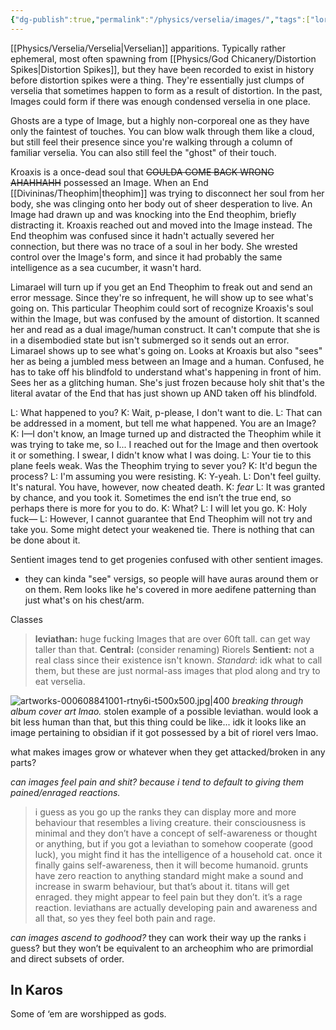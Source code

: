 ```yaml
---
{"dg-publish":true,"permalink":"/physics/verselia/images/","tags":["lore"]}
---
```


[[Physics/Verselia/Verselia\|Verselian]] apparitions. Typically rather ephemeral, most often spawning from [[Physics/God Chicanery/Distortion Spikes\|Distortion Spikes]], but they have been recorded to exist in history before distortion spikes were a thing. They're essentially just clumps of verselia that sometimes happen to form as a result of distortion. In the past, Images could form if there was enough condensed verselia in one place. 

Ghosts are a type of Image, but a highly non-corporeal one as they have only the faintest of touches. You can blow walk through them like a cloud, but still feel their presence since you're walking through a column of familiar verselia. You can also still feel the "ghost" of their touch. 

Kroaxis is a once-dead soul that ~~COULDA COME BACK WRONG AHAHHAHH~~ possessed an Image. 
When an End [[Divininas/Theophim\|theophim]] was trying to disconnect her soul from her body, she was clinging onto her body out of sheer desperation to live. An Image had drawn up and was knocking into the End theophim, briefly distracting it. Kroaxis reached out and moved into the Image instead. The End theophim was confused since it hadn't actually severed her connection, but there was no trace of a soul in her body. She wrested control over the Image's form, and since it had probably the same intelligence as a sea cucumber, it wasn't hard. 

Limarael will turn up if you get an End Theophim to freak out and send an error message. Since they're so infrequent, he will show up to see what's going on. This particular Theophim could sort of recognize Kroaxis's soul within the Image, but was confused by the amount of distortion. It scanned her and read as a dual image/human construct. It can't compute that she is in a disembodied state but isn't submerged so it sends out an error. Limarael shows up to see what's going on. Looks at Kroaxis but also "sees" her as being a jumbled mess between an Image and a human. Confused, he has to take off his blindfold to understand what's happening in front of him. Sees her as a glitching human. She's just frozen because holy shit that's the literal avatar of the End that has just shown up AND taken off his blindfold.

L: What happened to you? 
K: Wait, p-please, I don't want to die. 
L: That can be addressed in a moment, but tell me what happened. You are an Image?
K: I—I don't know, an Image turned up and distracted the Theophim while it was trying to take me, so I... I reached out for the Image and then overtook it or something. I swear, I didn't know what I was doing. 
L: Your tie to this plane feels weak. Was the Theophim trying to sever you? 
K: It'd begun the process?
L: I'm assuming you were resisting. 
K: Y-yeah.
L: Don't feel guilty. It's natural. You have, however, now cheated death.
K: *fear*
L: It was granted by chance, and you took it. Sometimes the end isn’t the true end, so perhaps there is more for you to do. 
K: What?
L: I will let you go. 
K: Holy fuck—
L: However, I cannot guarantee that End Theophim will not try and take you. Some might detect your weakened tie. There is nothing that can be done about it. 


Sentient images tend to get progenies confused with other sentient images. 
- they can kinda "see" versigs, so people will have auras around them or on them. Rem looks like he's covered in more aedifene patterning than just what's on his chest/arm. 

Classes
> **leviathan:** huge fucking Images that are over 60ft tall. can get way taller than that. 
> **Central:** (consider renaming) Riorels
> **Sentient:** not a real class since their existence isn't known.
> *Standard*: idk what to call them, but these are just normal-ass images that plod along and try to eat verselia. 

![artworks-000608841001-rtny6i-t500x500.jpg|400](/img/user/zhut%20the%20fuck%20up%20images/shut%20up/artworks-000608841001-rtny6i-t500x500.jpg)
*breaking through album cover art lmao.* stolen example of a possible leviathan. would look a bit less human than that, but this thing could be like... idk it looks like an image pertaining to obsidian if it got possessed by a bit of riorel vers lmao.

what makes images grow or whatever when they get attacked/broken in any parts? 

*can images feel pain and shit? because i tend to default to giving them pained/enraged reactions.* 
> i guess as you go up the ranks they can display more and more behaviour that resembles a living creature. their consciousness is minimal and they don’t have a concept of self-awareness or thought or anything, but if you got a leviathan to somehow cooperate (good luck), you might find it has the intelligence of a household cat. 
> once it finally gains self-awareness, then it will become humanoid. 
> grunts have zero reaction to anything
> standard might make a sound and increase in swarm behaviour, but that’s about it. 
> titans will get enraged. they might appear to feel pain but they don’t. it’s a rage reaction. 
> leviathans are actually developing pain and awareness and all that, so yes they feel both pain and rage. 

*can images ascend to godhood?*
they can work their way up the ranks i guess? but they won’t be equivalent to an archeophim who are primordial and direct subsets of order. 

## In Karos
Some of ‘em are worshipped as gods. 
